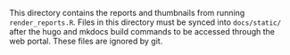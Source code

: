 This directory contains the reports and thumbnails from running `render_reports.R`. Files in this directory must be synced into `docs/static/` after the hugo and mkdocs build commands to be accessed through the web portal. These files are ignored by git.
